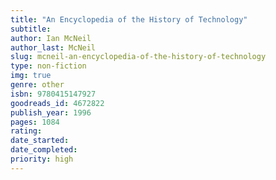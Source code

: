 ```yaml
---
title: "An Encyclopedia of the History of Technology"
subtitle: 
author: Ian McNeil
author_last: McNeil
slug: mcneil-an-encyclopedia-of-the-history-of-technology
type: non-fiction
img: true
genre: other
isbn: 9780415147927
goodreads_id: 4672822
publish_year: 1996
pages: 1084
rating: 
date_started:
date_completed:
priority: high
---
```

